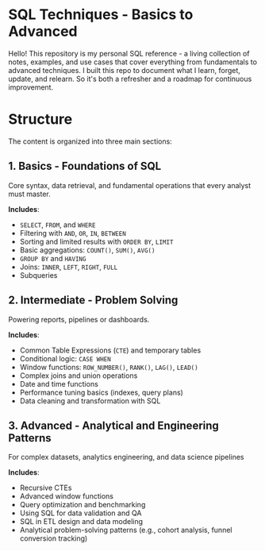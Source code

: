 # SQL Techniques - Basics to Advanced

Hello! This repository is my personal SQL reference - a living collection of notes, examples, and use cases that cover everything from fundamentals to advanced techniques. I built this repo to document what I learn, forget, update, and relearn. So it's both a refresher and a roadmap for continuous improvement.

# Structure
The content is organized into three main sections:

## 1. Basics - Foundations of SQL
Core syntax, data retrieval, and fundamental operations that every analyst must master. 

**Includes**:
- `SELECT`, `FROM`, and `WHERE`
- Filtering with `AND`, `OR`, `IN`, `BETWEEN`
- Sorting and limited results with `ORDER BY`, `LIMIT`
- Basic aggregations: `COUNT()`, `SUM()`, `AVG()`
- `GROUP BY` and `HAVING`
- Joins: `INNER`, `LEFT`, `RIGHT`, `FULL`
- Subqueries

## 2. Intermediate - Problem Solving
Powering reports, pipelines or dashboards. 

**Includes**:
- Common Table Expressions (`CTE`) and temporary tables
- Conditional logic: `CASE WHEN`
- Window functions: `ROW_NUMBER()`, `RANK()`, `LAG()`, `LEAD()`
- Complex joins and union operations
- Date and time functions
- Performance tuning basics (indexes, query plans)
- Data cleaning and transformation with SQL

## 3. Advanced - Analytical and Engineering Patterns
For complex datasets, analytics engineering, and data science pipelines

**Includes**:
- Recursive CTEs
- Advanced window functions
- Query optimization and benchmarking
- Using SQL for data validation and QA
- SQL in ETL design and data modeling
- Analytical problem-solving patterns (e.g., cohort analysis, funnel conversion tracking)

